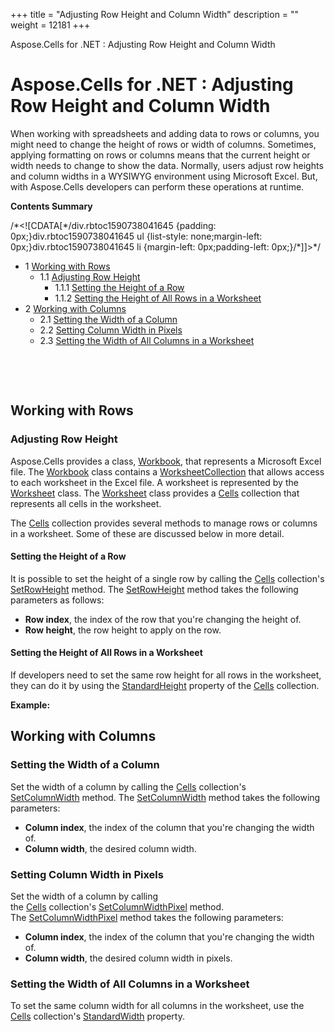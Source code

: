 +++
title = "Adjusting Row Height and Column Width" 
description = "" 
weight = 12181 
+++

Aspose.Cells for .NET : Adjusting Row Height and Column Width  

# Aspose.Cells for .NET : Adjusting Row Height and Column Width


When working with spreadsheets and adding data to rows or columns, you might need to change the height of rows or width of columns. Sometimes, applying formatting on rows or columns means that the current height or width needs to change to show the data. Normally, users adjust row heights and column widths in a WYSIWYG environment using Microsoft Excel. But, with Aspose.Cells developers can perform these operations at runtime.

**Contents Summary**

/\*<!\[CDATA\[\*/div.rbtoc1590738041645 {padding: 0px;}div.rbtoc1590738041645 ul {list-style: none;margin-left: 0px;}div.rbtoc1590738041645 li {margin-left: 0px;padding-left: 0px;}/\*\]\]>\*/

*   1 [Working with Rows](#AdjustingRowHeightandColumnWidth-WorkingwithRows)
    *   1.1 [Adjusting Row Height](#AdjustingRowHeightandColumnWidth-AdjustingRowHeight)
        *   1.1.1 [Setting the Height of a Row](#AdjustingRowHeightandColumnWidth-SettingtheHeightofaRow)
        *   1.1.2 [Setting the Height of All Rows in a Worksheet](#AdjustingRowHeightandColumnWidth-SettingtheHeightofAllRowsinaWorksheet)
*   2 [Working with Columns](#AdjustingRowHeightandColumnWidth-WorkingwithColumns)
    *   2.1 [Setting the Width of a Column](#AdjustingRowHeightandColumnWidth-SettingtheWidthofaColumn)
    *   2.2 [Setting Column Width in Pixels](#AdjustingRowHeightandColumnWidth-SettingColumnWidthinPixels)
    *   2.3 [Setting the Width of All Columns in a Worksheet](#AdjustingRowHeightandColumnWidth-SettingtheWidthofAllColumnsinaWorksheet)

 

 

## Working with Rows

### Adjusting Row Height

Aspose.Cells provides a class, [Workbook](https://apireference.aspose.com/net/cells/aspose.cells/workbook), that represents a Microsoft Excel file. The [Workbook](https://apireference.aspose.com/net/cells/aspose.cells/workbook) class contains a [WorksheetCollection](https://apireference.aspose.com/net/cells/aspose.cells/worksheetcollection) that allows access to each worksheet in the Excel file. A worksheet is represented by the [Worksheet](https://apireference.aspose.com/net/cells/aspose.cells/worksheet) class. The [Worksheet](https://apireference.aspose.com/net/cells/aspose.cells/worksheet) class provides a [Cells](https://apireference.aspose.com/net/cells/aspose.cells/cells) collection that represents all cells in the worksheet.

The [Cells](https://apireference.aspose.com/net/cells/aspose.cells/cells) collection provides several methods to manage rows or columns in a worksheet. Some of these are discussed below in more detail.

#### Setting the Height of a Row

It is possible to set the height of a single row by calling the [Cells](https://apireference.aspose.com/net/cells/aspose.cells/cells) collection's [SetRowHeight](https://apireference.aspose.com/net/cells/aspose.cells/cells/methods/setrowheight) method. The [SetRowHeight](https://apireference.aspose.com/net/cells/aspose.cells/cells/methods/setrowheight) method takes the following parameters as follows:

*   **Row index**, the index of the row that you're changing the height of.
*   **Row height**, the row height to apply on the row.

#### Setting the Height of All Rows in a Worksheet

If developers need to set the same row height for all rows in the worksheet, they can do it by using the [StandardHeight](https://apireference.aspose.com/net/cells/aspose.cells/cells/properties/standardheight) property of the [Cells](https://apireference.aspose.com/net/cells/aspose.cells/cells) collection.

**Example:**

## Working with Columns

### Setting the Width of a Column

Set the width of a column by calling the [Cells](https://apireference.aspose.com/net/cells/aspose.cells/cells) collection's [SetColumnWidth](https://apireference.aspose.com/net/cells/aspose.cells/cells/methods/setcolumnwidth) method. The [SetColumnWidth](https://apireference.aspose.com/net/cells/aspose.cells/cells/methods/setcolumnwidth) method takes the following parameters:

*   **Column index**, the index of the column that you're changing the width of.
*   **Column width**, the desired column width.

### Setting Column Width in Pixels

Set the width of a column by calling the [Cells](https://apireference.aspose.com/net/cells/aspose.cells/cells) collection's [SetColumnWidthPixel](https://apireference.aspose.com/net/cells/aspose.cells/cells/methods/setcolumnwidthpixel) method. The [SetColumnWidthPixel](https://apireference.aspose.com/net/cells/aspose.cells/cells/methods/setcolumnwidthpixel) method takes the following parameters:

*   **Column index**, the index of the column that you're changing the width of.
*   **Column width**, the desired column width in pixels.

### Setting the Width of All Columns in a Worksheet

To set the same column width for all columns in the worksheet, use the [Cells](https://apireference.aspose.com/net/cells/aspose.cells/cells) collection's [StandardWidth](https://apireference.aspose.com/net/cells/aspose.cells/cells/properties/standardwidth) property.

